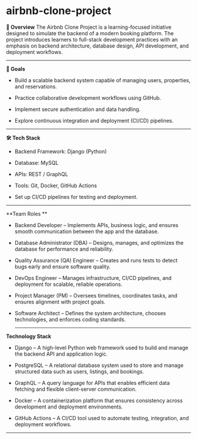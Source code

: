 # airbnb-clone-project
**📌 Overview**
The Airbnb Clone Project is a learning-focused initiative designed to simulate the backend of a modern booking platform. The project introduces learners to full-stack development practices with an emphasis on backend architecture, database design, API development, and deployment workflows.

---

**🎯 Goals**
- Build a scalable backend system capable of managing users, properties, and reservations.

- Practice collaborative development workflows using GitHub.

- Implement secure authentication and data handling.

- Explore continuous integration and deployment (CI/CD) pipelines.

---

**🛠️ Tech Stack**

- Backend Framework: Django (Python)

- Database: MySQL

- APIs: REST / GraphQL

- Tools: Git, Docker, GitHub Actions

- Set up CI/CD pipelines for testing and deployment.

---

**Team Roles
**
- Backend Developer – Implements APIs, business logic, and ensures smooth communication between the app and the database.

- Database Administrator (DBA) – Designs, manages, and optimizes the database for performance and reliability.

- Quality Assurance (QA) Engineer – Creates and runs tests to detect bugs early and ensure software quality.

- DevOps Engineer – Manages infrastructure, CI/CD pipelines, and deployment for scalable, reliable operations.

- Project Manager (PM) – Oversees timelines, coordinates tasks, and ensures alignment with project goals.

- Software Architect – Defines the system architecture, chooses technologies, and enforces coding standards.

  ---

**Technology Stack**

- Django – A high-level Python web framework used to build and manage the backend API and application logic.

- PostgreSQL – A relational database system used to store and manage structured data such as users, listings, and bookings.

- GraphQL – A query language for APIs that enables efficient data fetching and flexible client-server communication.

- Docker – A containerization platform that ensures consistency across development and deployment environments.

- GitHub Actions – A CI/CD tool used to automate testing, integration, and deployment workflows.

---


